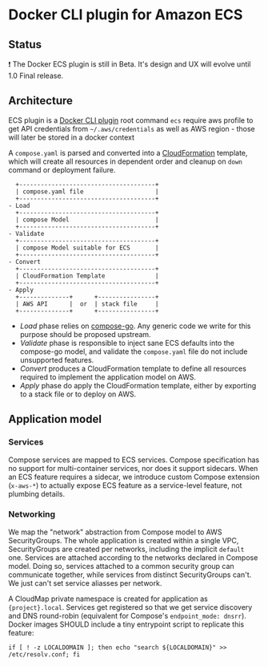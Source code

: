 # Docker CLI plugin for Amazon ECS

## Status

:exclamation: The Docker ECS plugin is still in Beta. It's design and UX will evolve until 1.0 Final release.

## Architecture

ECS plugin is a [Docker CLI plugin](https://docs.docker.com/engine/extend/cli_plugins/)
root command `ecs` require aws profile to get API credentials from `~/.aws/credentials`
as well as AWS region - those will later be stored in a docker context

A `compose.yaml` is parsed and converted into a [CloudFormation](https://aws.amazon.com/cloudformation/)
template, which will create all resources in dependent order and cleanup on
`down` command or deployment failure.

```
  +--------------------------------------+
  | compose.yaml file                    |
  +--------------------------------------+
- Load
  +--------------------------------------+
  | compose Model                        |
  +--------------------------------------+
- Validate
  +--------------------------------------+
  | compose Model suitable for ECS       |
  +--------------------------------------+
- Convert
  +--------------------------------------+
  | CloudFormation Template              |
  +--------------------------------------+
- Apply
  +--------------+      +----------------+  
  | AWS API      |  or  | stack file     |
  +--------------+      +----------------+
```

* _Load_ phase relies on [compose-go](https://github.com/compose-spec/compose-go). Any generic code we write for this 
purpose should be proposed upstream.
* _Validate_ phase is responsible to inject sane ECS defaults into the compose-go model, and validate the `compose.yaml` 
file do not include unsupported features.
* _Convert_ produces a CloudFormation template to define all resources required to implement the application model on AWS.
* _Apply_ phase do apply the CloudFormation template, either by exporting to a stack file or to deploy on AWS.  

## Application model

### Services

Compose services are mapped to ECS services. Compose specification has no support for multi-container services, nor 
does it support sidecars. When an ECS feature requires a sidecar, we introduce custom Compose extension (`x-aws-*`)
to actually expose ECS feature as a service-level feature, not plumbing details.

### Networking

We map the "network" abstraction from Compose model to AWS SecurityGroups. The whole application is created within a 
single VPC, SecurityGroups are created per networks, including the implicit `default` one. Services are attached 
according to the networks declared in Compose model. Doing so, services attached to a common security group can 
communicate together, while services from distinct SecurityGroups can't. We just can't set service aliasses per network.

A CloudMap private namespace is created for application as `{project}.local`. Services get registered so that we 
get service discovery and DNS round-robin (equivalent for Compose's `endpoint_mode: dnsrr`). Docker images SHOULD 
include a tiny entrypoint script to replicate this feature:
```shell script
if [ ! -z LOCALDOMAIN ]; then echo "search ${LOCALDOMAIN}" >> /etc/resolv.conf; fi 
```  

